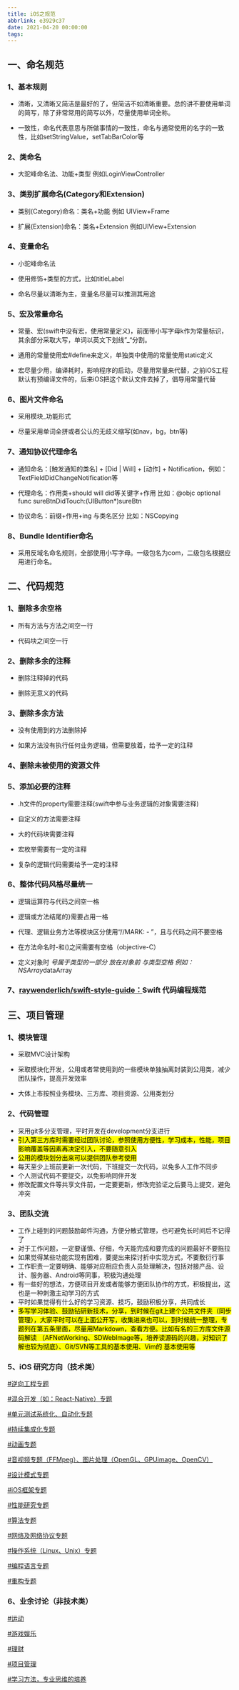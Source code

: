 ```yaml
---
title: iOS之规范
abbrlink: e3929c37
date: 2021-04-20 00:00:00
tags:
---
```


## 一、命名规范

### 1、基本规则

* 清晰，又清晰又简洁是最好的了，但简洁不如清晰重要。总的讲不要使用单词的简写，除了非常常用的简写以外，尽量使用单词全称。

* 一致性，命名代表意思与所做事情的一致性，命名与通常使用的名字的一致性，比如setStringValue，setTabBarColor等

### 2、类命名

* 大驼峰命名法、功能+类型 例如LoginViewController

### 3、类别扩展命名(Category和Extension)

* 类别(Category)命名：类名+功能 例如 UIView+Frame

* 扩展(Extension)命名：类名+Extension 例如UIView+Extension
  
### 4、变量命名

* 小驼峰命名法

* 使用修饰+类型的方式，比如titleLabel
* 命名尽量以清晰为主，变量名尽量可以推测其用途

### 5、宏及常量命名

* 常量、宏(swift中没有宏，使用常量定义)，前面带小写字母k作为常量标识，其余部分采取大写，单词以英文下划线”_“分割。

* 通用的常量使用宏#define来定义，单独类中使用的常量使用static定义
* 宏尽量少用，编译耗时，影响程序的启动，尽量用常量来代替，之前iOS工程默认有预编译文件的，后来iOS把这个默认文件去掉了，倡导用常量代替

### 6、图片文件命名

* 采用模块_功能形式

* 尽量采用单词全拼或者公认的无歧义缩写(如nav，bg，btn等)

### 7、通知协议代理命名

* 通知命名：[触发通知的类名] + [Did | Will] + [动作] + Notification，例如：TextFieldDidChangeNotification等

* 代理命名：作用类+should will did等关键字+作用 比如：@objc optional  func sureBtnDidTouch:(UIButton*)sureBtn
* 协议命名：前缀+作用+ing 与类名区分 比如：NSCopying

### 8、Bundle Identifier命名

* 采用反域名命名规则，全部使用小写字母。一级包名为com，二级包名根据应用进行命名。

## 二、代码规范

### 1、删除多余空格

* 所有方法与方法之间空一行

* 代码块之间空一行

### 2、删除多余的注释

* 删除注释掉的代码

* 删除无意义的代码

### 3、删除多余方法

* 没有使用到的方法删除掉

* 如果方法没有执行任何业务逻辑，但需要放着，给予一定的注释

### 4、删除未被使用的资源文件

### 5、添加必要的注释

* .h文件的property需要注释(swift中参与业务逻辑的对象需要注释)

* 自定义的方法需要注释
* 大的代码块需要注释
* 宏枚举需要有一定的注释
* 复杂的逻辑代码需要给予一定的注释

### 6、整体代码风格尽量统一

* 逻辑运算符与代码之间空一格

* 逻辑或方法结尾的}需要占用一格
* 代理、逻辑业务方法等模块区分使用“//MARK: - ”，且与代码之间不要空格
* 在方法命名时-和()之间需要有空格（objective-C）
* 定义对象时 *号属于类型的一部分 放在对象前 与类型空格 例如：NSArray*dataArray

### 7、[raywenderlich/swift-style-guide：](https://github.com/raywenderlich/swift-style-guide)Swift 代码编程规范

## 三、项目管理

### 1、模块管理

* 采取MVC设计架构  

* 采取模块化开发，公用或者常使用到的一些模块单独抽离封装到公用类，减少团队操作，提高开发效率
* 大体上市按照业务模块、三方库、项目资源、公用类划分

### 2、代码管理

* 采用git多分支管理，平时开发在development分支进行
* <mark>引入第三方库时需要经过团队讨论，参照使用方便性，学习成本，性能，项目影响覆盖等因素再决定引入，不要随意引入</mark>
* <mark>公用的模块划分出来可以提供团队参考使用
* 每天至少上班前更新一次代码，下班提交一次代码，以免多人工作不同步
* 个人测试代码不要提交，以免影响同伴开发
* 修改配置文件等共享文件前，一定要更新，修改完验证之后要马上提交，避免冲突

### 3、团队交流

* 工作上碰到的问题鼓励邮件沟通，方便分散式管理，也可避免长时间后不记得了
* 对于工作问题，一定要谨慎、仔细，今天能完成和要完成的问题最好不要拖拉
* 如果觉得某些功能实现有困难，要提出来探讨折中实现方式，不要敷衍行事
* 工作职责一定要明确、能够对应相应负责人员处理解决，包括对接产品、设计、服务器、Android等同事，积极沟通处理
* 有一些好的想法，方便项目开发或者能够方便团队协作的方式，积极提出，这也是一种刺激主动学习的方式
* 平时如果觉得有什么好的学习资源、技巧，鼓励积极分享，共同成长
* <mark>多写学习体验、鼓励钻研新技术，分享，到时候在git上建个公共文件夹（同步管理），大家平时可以在上面公开写，收集进来也可以，到时候统一整理，专题列在第五条里面，尽量用Markdown，查看方便。比如有名的三方库文件源码解读
（AFNetWorking、SDWebImage等，培养读源码的兴趣，对知识了解也较为彻底）、Git/SVN等工具的基本使用、Vim的
基本使用等

### 5、iOS 研究方向（技术类）

[#逆向工程专题]("")

[#混合开发（如：React-Native）专题]("")

[#单元测试系统化、自动化专题]("")

[#持续集成化专题]("")

[#动画专题]("")

[#音视频专题（FFMpeg）、图片处理（OpenGL、GPUimage、OpenCV）]("")

[#设计模式专题]("")

[#iOS框架专题]("")

[#性能研究专题]("")

[#算法专题]("")

[#网络及网络协议专题]("")

[#操作系统（Linux、Unix）专题]("")

[#编程语言专题]("")

[#重构专题]("")

### 6、业余讨论（非技术类）

[#运动]("")

[#游戏娱乐]("")

[#理财]("")

[#项目管理]("")

[#学习方法，专业思维的培养]("")
